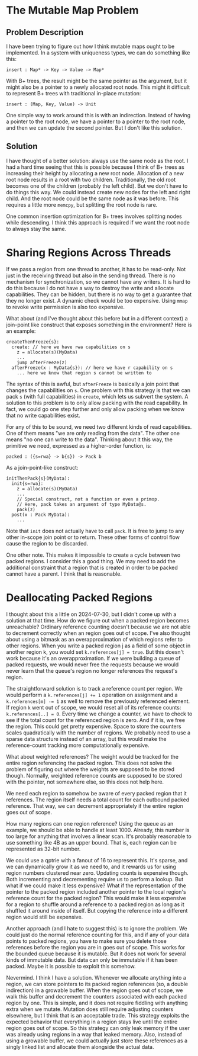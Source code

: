 # The Mutable Map Problem

## Problem Description

I have been trying to figure out how I think mutable maps ought to be
implemented. In a system with uniqueness types, we can do something
like this:

    insert : Map* -> Key -> Value -> Map*

With B+ trees, the result might be the same pointer as the argument,
but it might also be a pointer to a newly allocated root node. This
might it difficult to represent B+ trees with traditional in-place
mutation:

    insert : (Map, Key, Value) -> Unit

One simple way to work around this is with an indirection. Instead of
having a pointer to the root node, we have a pointer to a pointer to
the root node, and then we can update the second pointer. But I don't
like this solution.

## Solution

I have thought of a better solution: always use the same node as the
root. I had a hard time seeing that this is possible because I think
of B+ trees as increasing their height by allocating a new root node.
Allocation of a new root node results in a root with two children.
Traditionally, the old root becomes one of the children (probably
the left child). But we don't have to do things this way. We could
instead create new nodes for the left and right child. And the root
node could be the same node as it was before. This requires a little
more `memcpy`, but splitting the root node is rare.

One common insertion optimization for B+ trees involves splitting nodes
while descending. I think this approach is required if we want the
root node to always stay the same.

# Sharing Regions Across Threads

If we pass a region from one thread to another, it has to be read-only.
Not just in the receiving thread but also in the sending thread. There is
no mechanism for synchronization, so we cannot have any writers. It is
hard to do this because I do not have a way to destroy the write and
allocate capabilities. They can be hidden, but there is no way to get
a guarantee that they no longer exist. A dynamic check would be too
expensive. Using `mmap` to revoke write permission is also too expensive.

What about (and I've thought about this before but in a different context) 
a join-point like construct that exposes something in the environment?
Here is an example:

    createThenFreeze{s}:
      create: // here we have rwa capabilities on s
        z = allocate(s)(MyData)
        ...
        jump afterFreeze(z)
      afterFreeze(x : MyData{s}): // here we have r capability on s
        ... here we know that region s cannot be written to

The syntax of this is awful, but `afterFreeze` is basically a join point
that changes the capabilities on `s`. One problem with this strategy is
that we can pack `s` (with full capabilities) in `create`, which lets us
subvert the system. A solution to this problem is to only allow packing
with the read capability. In fact, we could go one step further and only
allow packing when we know that no write capabilities exist.

For any of this to be sound, we need two different kinds of read capabilities.
One of them means "we are only reading from the data". The other one means
"no one can write to the data". Thinking about it this way, the primitive
we need, expressed as a higher-order function, is:

    packed : ({s=rwa} -> b{s}) -> Pack b

As a join-point-like construct:

    initThenPack{s}(MyData):
      init{s=rwa}:
        z = allocate(s)(MyData)
        ...
        // Special construct, not a function or even a primop.
        // Here, pack takes an argument of type MyData@s.
        pack(z)
      post(x : Pack MyData):
        ...

Note that `init` does not actually have to call `pack`. It is free to jump
to any other in-scope join point or to return. These other forms of control
flow cause the region to be discarded.

One other note. This makes it impossible to create a cycle between two
packed regions. I consider this a good thing. We may need to add the
additional constraint that a region that is created in order to be
packed cannot have a parent. I think that is reasonable.

# Deallocating Packed Regions

I thought about this a little on 2024-07-30, but I didn't come up with
a solution at that time. How do we figure out when a packed region
becomes unreachable? Ordinary reference counting doesn't because we
are not able to decrement correctly when an region goes out of scope.
I've also thought about using a bitmask as an overapproximation of which
regions refer to other regions. When you write a packed region j as a field
of some object in another region k, you would set `k.references[j] = true`.
But this doesn't work because it's an overapproximation. If we were building
a queue of packed requests, we would never free the requests because
we would never learn that the queue's region no longer references
the request's region.

The straightforward solution is to track a reference count per region.
We would perform a `k.references[j] += 1` operation on assignment
and a `k.references[m] -= 1` as well to remove the previously
referenced element. If region `k` went out of scope, we would reset all
of its reference counts: `k.references[..] = 0`. Every time we change
a counter, we have to check to see if the total count for the referenced
region is zero. And if it is, we free the region. This could get pretty
expensive. Space to store the counters scales quadratically with the number
of regions. We probably need to use a sparse data structure instead of
an array, but this would make the reference-count tracking more
computationally expensive.

What about weighted references? The weight would be tracked for the entire
region referencing the packed region. This does not solve the problem of
figuring out where the weights are supposed to be stored though. Normally,
weighted reference counts are supposed to be stored with the pointer,
not somewhere else, so this does not help here.

We need each region to somehow be aware of every packed region that it
references. The region itself needs a total count for each outbound
packed reference. That way, we can decrement appropriately if the entire
region goes out of scope.

How many regions can one region reference? Using the queue as an example,
we should be able to handle at least 1000. Already, this number is too
large for anything that involves a linear scan. It's probably reasonable
to use something like 4B as an upper bound. That is, each region can be
represented as 32-bit number.

We could use a qptrie with a fanout of 16 to represent this. It's sparse,
and we can dynamically grow it as we need to, and it rewards us for using
region numbers clustered near zero. Updating counts is expensive though.
Both incrementing and decrementing require us to perform a lookup. But
what if we could make it less expensive? What if the representation
of the pointer to the packed region included another pointer to the
local region's reference count for the packed region? This would make it
less expensive for a region to shuffle around a reference to a packed
region as long as it shuffled it around inside of itself. But copying
the reference into a different region would still be expensive.

Another approach (and I hate to suggest this) is to ignore the problem.
We could just do the normal reference counting for this, and if any of
your data points to packed regions, you have to make sure you delete
those references before the region you are in goes out of scope.
This works for the bounded queue because it is mutable. But it does
not work for several kinds of immutable data. But data can only be
immutable if it has been packed. Maybe it is possible to exploit
this somehow.

Nevermind. I think I have a solution. Whenever we allocate anything
into a region, we can store pointers to its packed region references
(so, a double indirection) in a growable buffer. When the region
goes out of scope, we walk this buffer and decrement the counters
associated with each packed region by one. This is simple, and it
does not require fiddling with anything extra when we mutate.
Mutation does still require adjusting counters elsewhere, but
I think that is an acceptable trade. This strategy exploits the
expected behavior that everything in a region stays live until the
entire region goes out of scope. So this strategy can only leak memory
if the user was already using regions in a way that leaked memory.
Also, instead of using a growable buffer, we could actually just
store these references as a singly linked list and allocate them
alongside the actual data.
